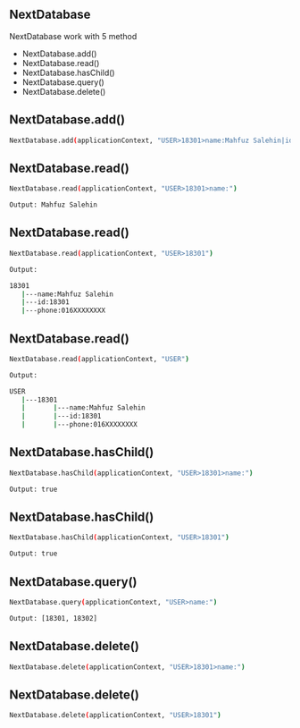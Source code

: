 ## NextDatabase

NextDatabase work with 5 method 
-  NextDatabase.add()
-  NextDatabase.read()
-  NextDatabase.hasChild()
-  NextDatabase.query()
-  NextDatabase.delete()


## NextDatabase.add()
```bash
NextDatabase.add(applicationContext, "USER>18301>name:Mahfuz Salehin|id:18301|phone:016XXXXXXXX")
```

## NextDatabase.read()
```bash
NextDatabase.read(applicationContext, "USER>18301>name:")
```
```bash
Output: Mahfuz Salehin 

```

## NextDatabase.read()
```bash
NextDatabase.read(applicationContext, "USER>18301")
```
```bash
Output:

18301
   |---name:Mahfuz Salehin
   |---id:18301
   |---phone:016XXXXXXXX   

```

## NextDatabase.read()
```bash
NextDatabase.read(applicationContext, "USER")
```
```bash
Output:

USER
   |---18301
   |       |---name:Mahfuz Salehin
   |       |---id:18301
   |       |---phone:016XXXXXXXX   

```

## NextDatabase.hasChild()
```bash
NextDatabase.hasChild(applicationContext, "USER>18301>name:")
```
```bash
Output: true 

```

## NextDatabase.hasChild()
```bash
NextDatabase.hasChild(applicationContext, "USER>18301")
```
```bash
Output: true 

```

## NextDatabase.query()
```bash
NextDatabase.query(applicationContext, "USER>name:")
```
```bash
Output: [18301, 18302]

```

## NextDatabase.delete()
```bash
NextDatabase.delete(applicationContext, "USER>18301>name:")
```

## NextDatabase.delete()
```bash
NextDatabase.delete(applicationContext, "USER>18301")
```
